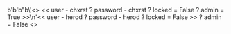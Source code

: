 b'b\'b"b\\\'<> << user - chxrst ? password - chxrst ? locked = False ? admin = True >>\n'<< user - herod ? password - herod ? locked = False >> ? admin = False <>